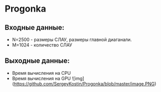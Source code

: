 # Progonka

## Входные данные:
* N=2500 - размеры СЛАУ, размеры главной диаганали.
* M=1024 - количество СЛАУ
## Выходные данные:
* Время вычисления на CPU
* Время вычисления на GPU
![img] (https://github.com/SergeyKostin/Progonka/blob/master/image.PNG)
